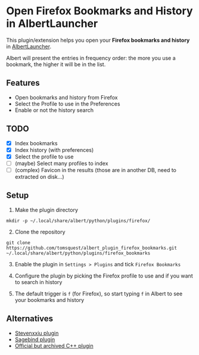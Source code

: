 # Open Firefox Bookmarks and History in AlbertLauncher

This plugin/extension helps you open your **Firefox bookmarks and history** in [AlbertLauncher](https://albertlauncher.github.io/).

Albert will present the entries in frequency order: the more you use a bookmark, the higher it will be in the list.

## Features

- Open bookmarks and history from Firefox
- Select the Profile to use in the Preferences
- Enable or not the history search

## TODO

- [x] Index bookmarks
- [x] Index history (with preferences)
- [x] Select the profile to use
- [ ] (maybe) Select many profiles to index
- [ ] (complex) Favicon in the results (those are in another DB, need to extracted on disk...)

## Setup

1. Make the plugin directory

```
mkdir -p ~/.local/share/albert/python/plugins/firefox/
```

2. Clone the repository

```
git clone https://github.com/tomsquest/albert_plugin_firefox_bookmarks.git ~/.local/share/albert/python/plugins/firefox_bookmarks
```

3. Enable the plugin in `Settings > Plugins` and tick `Firefox Bookmarks`

4. Configure the plugin by picking the Firefox profile to use and if you want to search in history

5. The default trigger is `f` (for Firefox), so start typing `f` in Albert to see your bookmarks and history

## Alternatives

- [Stevenxxiu plugin](https://github.com/stevenxxiu/albert_firefox)
- [Sagebind plugin](https://github.com/sagebind/dotfiles/blob/master/home.linux/.local/share/albert/python/plugins/firefoxbookmarks/__init__.py)
- [Official but archived C++ plugin](https://github.com/albertlauncher/plugins/tree/main/.archive/firefoxbookmarks)
